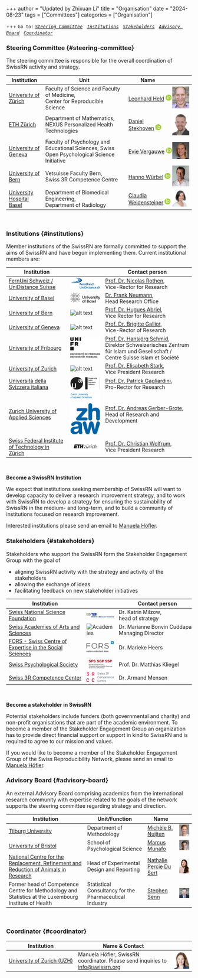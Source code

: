 +++
author = "Updated by Zhixuan Li"
title = "Organisation"
date = "2024-08-23"
tags = ["Committees"]
categories = ["Organisation"]

+++
`Go to:` [*`Steering Committee`*](#steering-committee)    &nbsp; [*`Institutions`*](#institutions)    &nbsp; [*`Stakeholders`*](#stakeholders)    &nbsp; [*`Advisory Board`*](#advisory-board)    &nbsp; [*`Coordinator`*](#coordinator)

### Steering Committee {#steering-committee}
The steering committee is responsible for the overall coordination of SwissRN activity and strategy.

Institution | Unit |   Name   |  |
--------------|---|-------------|---|
[University of Z&uuml;rich](https://www.uzh.ch/en.html)|Faculty of Science and Faculty of Medicine, <br>Center for Reproducible Science| <nobr>[Leonhard Held](https://www.ebpi.uzh.ch/en/aboutus/departments/biostatistics/teambiostats/held.html) <a href="https://orcid.org/0000-0002-8686-5325"><img alt="ORCID" src="./../img/ORCIDiD_icon16x16.png" style="height:16px; width:16px" /></a> |![Leonhard Held](./../img/pic_LeonhardHeld.jpg)  |
[ETH Z&uuml;rich](https://www.ethz.ch)| Department of Mathematics, <br>NEXUS Personalized Health Technologies | <nobr>[Daniel<br> Stekhoven](https://www.nexus.ethz.ch/about/people1/person-detail.html?persid=143058) <a href="https://orcid.org/0000-0003-3163-3161"><img alt="ORCID" src="./../img/ORCIDiD_icon16x16.png" style="height:16px; width:16px" /></a> |  <img src="./../img/pic_DanielStekhoven.jpeg" alt="Daniel Stekhoven" width="200"/> |
[University of Geneva](https://unige.ch)| Faculty of Psychology and Educational Sciences, Swiss Open Psychological Science Initiative | <nobr>[Evie Vergauwe](https://neurocenter-unige.ch/research-groups/evie-vergauwe/) <a href="https://orcid.org/0000-0002-7339-2370"><img alt="ORCID" src="./../img/ORCIDiD_icon16x16.png" style="height:16px; width:16px" /></a> | ![Evie Vergauwe](./../img/pic_EvieVergauwe.jpg)  |
[University of Bern](https://www.unibe.ch/index_eng.html)| Vetsuisse Faculty Bern, <br>Swiss 3R Competence Centre| <nobr>[Hanno W&uuml;rbel](https://www.tierschutz.vetsuisse.unibe.ch/about_us/personnel/prof_dr_wuerbel_hanno/index_eng.html) <a href="https://orcid.org/0000-0002-2934-3010"><img alt="ORCID" src="./../img/ORCIDiD_icon16x16.png" style="height:16px; width:16px" /></a> |![Hanno W&uuml;rbel](./../img/pic_HannoWuerbel.jpg)  |
[University <br>Hospital Basel](https://www.unispital-basel.ch/)| Department of Biomedical Engineering, <br> Department of Radiology| <nobr>[Claudia<br> Weidensteiner](https://dbe.unibas.ch/en/research/imaging-modelling-diagnosis/basel-muscle-mri/group-members/) <a href="https://orcid.org/0009-0007-8272-3817"><img alt="ORCID" src="./../img/ORCIDiD_icon16x16.png" style="height:16px; width:16px" /></a> |![Claudia Weidensteiner](./../img/pic_WeidensteinerClaudia.jpg)   |

&nbsp; 


### Institutions  {#institutions}  
Member institutions of the SwissRN are formally committed to support the aims of SwissRN and have begun implementing them. Current institutional members are:


Institution |  | Contact person
--------|------ |------
[FernUni Schweiz / UniDistance Suisse](https://fernuni.ch/)| ![alt text](./../img/Logo_kurz_bi_small.jpg "FernUni Schweiz / UniDistance Suisse") | [Prof. Dr. Nicolas Rothen](https://fernuni.ch/profil/nicolas-rothen),<br> Vice-Rector for Research |
[University of Basel](https://www.unibas.ch) | ![alt text](./../img/UniBas_Logo_EN_Schwarz_RGB_65.jpg "University of Basel") | [Dr. Frank Neumann](https://www.unibas.ch/en/University/Administration-Services/Vice-President-for-Research/Research-Office.html),<br> Head Research Office |
[University of Bern](https://www.unibe.ch) | ![alt text](./../img/logo_unibern.png "University of Bern") |     [Prof. Dr. Hugues Abriel](https://www.unibe.ch/university/organization/executive_board_and_central_administration/vice_rectorate_research/prof_dr_abriel_hugues/index_eng.html),<br> Vice Rector for Research  |
[University of Geneva](https://www.unige.ch) | ![alt text](./../img/logo_unige.png "University of Geneva") |[Prof. Dr. Brigitte Galliot](https://www.unige.ch/rectorat/en/home/vice-rectrice-brigitte-galliot/),<br> Vice-Rector  of Research  |
<nobr>[University of Fribourg](https://www.unifr.ch) | ![alt text](./../img/UNF_Logo_100pr_pos.png "University of Fribourg") |[Prof. Dr. Hansjörg Schmid](https://www.unifr.ch/szig/de/zentrum/team/hansjoerg-schmid-de.html),<br> <nobr>Direktor Schweizerisches Zentrum <br>für Islam und Gesellschaft / <br> Centre Suisse Islam et Société  |
[University of Zurich](https://www.uzh.ch) | ![alt text](./../img/logo_uzh.png "University of Zurich") | [Prof. Dr. Elisabeth Stark](https://www.research.uzh.ch/de/vp/prorektorin_forschung.html),<br> Vice President Research |
[Università della Svizzera italiana](https://www.usi.ch)  | ![alt text](./../img/usi-logo.png "Università della Svizzera italiana") |[Prof. Dr. Patrick Gagliardini](https://www.usi.ch/en/university/organisation/structure/rectorate),<br> Pro-Rector for Research |
[Zurich University of Applied Sciences](https://www.zhaw.ch/en/university/) | ![alt text](./../img/zhaw_rgb_byline_e.png "ZHAW") |[Prof. Dr. Andreas Gerber-Grote](https://www.zhaw.ch/en/about-us/person/gerd/),<br> Head of Research and Development |
[Swiss Federal Institute of Technology in Zürich](https://ethz.ch/en.html) | ![alt text](./../img/eth_logo_kurz_pos.png "ETH Zürich") |[Prof. Dr. Christian Wolfrum](https://ethz.ch/en/the-eth-zurich/organisation/executive-board/vice-president-research.html),<br> Vice President Research |


&nbsp;  

**Become a SwissRN Institution**

We expect that institutions seeking membership of SwissRN will want to develop capacity to deliver a research improvement strategy, and to work with SwissRN to develop a strategy for ensuring the sustainability of SwissRN in the medium- and long-term, and to build a community of institutions focused on research improvement.

Interested institutions please send an email to [Manuela H&ouml;fler](mailto:manuelamaria.hoefler@uzh.ch).

### Stakeholders  {#stakeholders}  
Stakeholders who support the SwissRN form the Stakeholder Engagement Group with the goal of

* aligning SwissRN activity with the strategy and activity of the stakeholders
* allowing the exchange of ideas
* facilitating feedback on new stakeholder initiatives
&nbsp;

Institution |  | Contact person |
--------------|-------------|---|
[Swiss National Science Foundation](http://www.snf.ch/en/Pages/default.aspx/)| ![SNSF](./../img/stakeholder_snf.png "SNF") | Dr. Katrin Milzow,<br> head of strategy |
[Swiss Academies of Arts and Sciences](https://akademien-schweiz.ch/en)| ![Academies](./../img/stakeholder_swissacademies.png "Academies") | <nobr>Dr. Marianne Bonvin Cuddapah, <br>Managing Director  |
[FORS - Swiss Centre of Expertise in the Social Sciences](https://www.forscenter.ch)| ![FORS](./../img/forslogo.png "FORS") | Dr. Marieke Heers |
<nobr>[Swiss Psychological Society](https://www.swisspsychologicalsociety.ch/)| ![SSP-SGP](./../img/SPS_SGP_SSP_Logo_rgb-01.png "SSP-SGP") |<nobr>Prof. Dr. Matthias Kliegel |
<nobr>[Swiss 3R Competence Center](https://swiss3rcc.org/)| ![swiss_3r](./../img/logo_Swiss3R.png "swiss_3r") |<nobr>Dr. Armand Mensen|

&nbsp;  

**Become a stakeholder in SwissRN**

Potential stakeholders include funders (both governmental and charity) and non-profit organisations that are part of the academic environment. To become a member of the Stakeholder Engagement Group an organization has to provide direct financial support or support in kind to SwissRN and is required to agree to our mission and values.

If you would like to become a member of the Stakeholder Engagement Group of the Swiss Reproducibility Network, please send an email to [Manuela H&ouml;fler](mailto:info@swissrn.org).

### Advisory Board {#advisory-board}
An external Advisory Board comprising academics from the international research community with expertise related to the goals of the network supports the steering committee regarding strategy and direction.

Institution| Unit/Function | Name |  |
--------------|---|-------------|---|
[Tilburg University](https://www.tilburguniversity.edu)| Department of Methodology | [Mich&egrave;le B. Nuijten](https://mbnuijten.com) |![Mich??le B. Nuijten](./../img/pic_MicheleBNuijten.jpg)  |
[University of Bristol](https://www.bristol.ac.uk)| School of Psychological Science | [Marcus Munafo](http://www.bristol.ac.uk/expsych/people/marcus-r-munafo/) |![Marcus Munafo](./../img/pic_MarcusMunafo.jpg)  |
[National Centre for the Replacement, Refinement and Reduction of Animals in Research](https://www.nc3rs.org.uk/)|  Head of Experimental Design and Reporting | [Nathalie Percie Du Sert](https://www.nc3rs.org.uk/dr-nathalie-percie-du-sert) |![Nathalie Percie Du Sert](./../img/pic_Nathalie_PercieDuSert.jpg)  |
Former head of Competence Centre for Methodology and Statistics at the Luxembourg Institute of Health | Statistical Consultancy for the Pharmaceutical Industry | [Stephen Senn](https://twitter.com/stephensenn) |![Stephen Senn](./../img/pic_StephenSenn.jpg)  |

&nbsp;


### Coordinator {#coordinator}
Institution|   Name & Contact   |  |
--------------|---|-------------|
<nobr>[University of Zurich (UZH)](https://www.uzh.ch/en.html) | Manuela H&ouml;fler, SwissRN coordinator. Please send inquiries to [info@swissrn.org](mailto:info@swissrn.org) | ![Manuela H&ouml;fler](./../img/pic_ManuelaHoefler.jpg)  |

